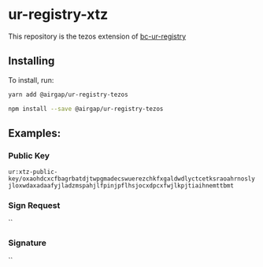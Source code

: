 # ur-registry-xtz

This repository is the tezos extension of [bc-ur-registry](https://github.com/airgap-it/ur-registry-xtz)

## Installing

To install, run:

```bash
yarn add @airgap/ur-registry-tezos
```

```bash
npm install --save @airgap/ur-registry-tezos
```

## Examples:

### Public Key

`ur:xtz-public-key/oxaohdcxcfbagrbatdjtwpgmadecswuerezchkfxgaldwdlyctcetksraoahrnoslyjloxwdaxadaafyjladzmspahjlfpinjpflhsjocxdpcxfwjlkpjtiaihnemttbmt`

### Sign Request

``

### Signature

``
